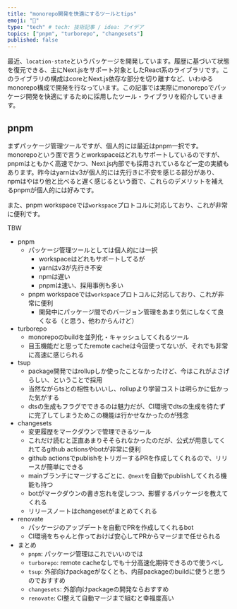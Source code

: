 ```yaml
---
title: "monorepo開発を快適にするツールとtips"
emoji: "💪"
type: "tech" # tech: 技術記事 / idea: アイデア
topics: ["pnpm", "turborepo", "changesets"]
published: false
---
```


最近、`location-state`というパッケージを開発しています。履歴に基づいて状態を復元できる、主にNext.jsをサポート対象としたReact系のライブラリです。このライブラリの構成はcoreとNext.js依存な部分を切り離すなど、いわゆるmonorepo構成で開発を行なっています。この記事では実際にmonorepoでパッケージ開発を快適にするために採用したツール・ライブラリを紹介していきます。

## pnpm

まずパッケージ管理ツールですが、個人的には最近はpnpm一択です。monorepoという面で言うとworkspaceはどれもサポートしているのですが、pnpmはともかく高速でかつ、Next.js内部でも採用されているなど一定の実績もあります。昨今はyarnはv3が個人的には先行きに不安を感じる部分があり、npmはやはり他と比べると遅く感じるという面で、これらのデメリットを補えるpnpmが個人的には好みです。

また、pnpm workspaceでは`workspace`プロトコルに対応しており、これが非常に便利です。

TBW

- pnpm
  - パッケージ管理ツールとしては個人的には一択
    - workspaceはどれもサポートしてるが
    - yarnはv3が先行き不安
    - npmは遅い
    - pnpmは速い、採用事例も多い
  - pnpm workspaceでは`workspace`プロトコルに対応しており、これが非常に便利
    - 開発中にパッケージ間でのバージョン管理をあまり気にしなくて良くなる（と思う、他わからんけど）
- turborepo
  - monorepoのbuildを並列化・キャッシュしてくれるツール
  - 目玉機能だと思ってたremote cacheは今回使ってないが、それでも非常に高速に感じられる
- tsup
  - package開発ではrollupしか使ったことなかったけど、今はこれがよさげらしい、ということで採用
  - 当然ながらtsとの相性もいいし、rollupより学習コストは明らかに低かった気がする
  - dtsの生成もフラグでできるのは魅力だが、CI環境でdtsの生成を待たずに完了してしまうためこの機能は行かせなかったのが残念
- changesets
  - 変更履歴をマークダウンで管理できるツール
  - これだけ読むと正直あまりそそられなかったのだが、公式が用意してくれてるgithub actionsやbotが非常に便利
  - github actionsでpublishをトリガーするPRを作成してくれるので、リリースが簡単にできる
  - mainブランチにマージするごとに、`@next`を自動でpublishしてくれる機能も持つ
  - botがマークダウンの書き忘れを促しつつ、影響するパッケージを教えてくれる
  - リリースノートはchangesetがまとめてくれる
- renovate
  - パッケージのアップデートを自動でPRを作成してくれるbot
  - CI環境をちゃんと作っておけば安心してPRからマージまで任せられる
- まとめ
  - `pnpm`: パッケージ管理はこれでいいのでは
  - `turborepo`: remote cacheなしでも十分高速化期待できるので使うべし
  - `tsup`: 外部向けpackageがなくとも、内部packageのbuildに使うと思うのでおすすめ
  - `changesets`: 外部向けpackageの開発ならおすすめ
  - `renovate`: CI整えて自動マージまで組むと幸福度高い

